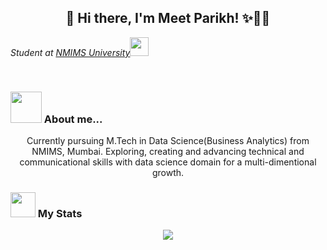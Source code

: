<h2 align="center">  👋 Hi there, I'm Meet Parikh! ✨🧑🏻‍ </h2>
<p><em>Student at <a href="https://www.nmims.edu/">NMIMS University</a><img src="https://media.giphy.com/media/fYSnHlufseco8Fh93Z/giphy.gif" width="30"></br>
</em></p>
</br>

### <img src="https://media.giphy.com/media/VgCDAzcKvsR6OM0uWg/giphy.gif" width="50"> About me...

<p align="center">
   Currently pursuing M.Tech in Data Science(Business Analytics) from NMIMS, Mumbai. Exploring, creating and advancing technical and communicational skills with data science domain for a multi-dimentional growth.
</p>

### <img src="https://media.giphy.com/media/cj87CxfRtrUifF3Ryk/giphy.gif" width="40"> My Stats 

<p align="center">
 <a href="https://github.com/P-ME3T">
    <img src="https://img.shields.io/github/followers/P-ME3T?label=P-ME3T&style=social">
 </a>
 <a href="https://www.linkedin.com/in/meet-parikh-641a21191/">
 </a>
 <a href="https://twitter.com/P_ME3T">
 </a>
 <a href="https://www.instagram.com/meet__parikh/">
 </a>
 <a href="https://www.quora.com/profile/Meet-Parikh-46">
 </a>
</p>

